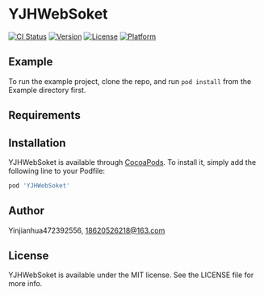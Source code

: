 # YJHWebSoket

[![CI Status](https://img.shields.io/travis/Yinjianhua472392556/YJHWebSoket.svg?style=flat)](https://travis-ci.org/Yinjianhua472392556/YJHWebSoket)
[![Version](https://img.shields.io/cocoapods/v/YJHWebSoket.svg?style=flat)](https://cocoapods.org/pods/YJHWebSoket)
[![License](https://img.shields.io/cocoapods/l/YJHWebSoket.svg?style=flat)](https://cocoapods.org/pods/YJHWebSoket)
[![Platform](https://img.shields.io/cocoapods/p/YJHWebSoket.svg?style=flat)](https://cocoapods.org/pods/YJHWebSoket)

## Example

To run the example project, clone the repo, and run `pod install` from the Example directory first.

## Requirements

## Installation

YJHWebSoket is available through [CocoaPods](https://cocoapods.org). To install
it, simply add the following line to your Podfile:

```ruby
pod 'YJHWebSoket'
```

## Author

Yinjianhua472392556, 18620526218@163.com

## License

YJHWebSoket is available under the MIT license. See the LICENSE file for more info.
